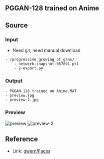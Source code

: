 ## PGGAN-128 trained on Anime

## Source

### Input

- Need git, need manual download

```
- /progressive_growing_of_gans/
    - network-snapshot-057891.pkl
    - 2-export.py
```

### Output

```
- PGGAN-128 trained on Anime.MAT
- preview.jpg
- preview-2.jpg
```

### Preview

![preview](https://user-images.githubusercontent.com/17541209/67645076-7d3ffc00-f961-11e9-9128-dc9507815493.jpg)
![preview-2](https://user-images.githubusercontent.com/17541209/67645078-7d3ffc00-f961-11e9-9692-e03418096e20.jpg)

## Reference

- Link: [gwern/Faces](https://www.gwern.net/Faces#progan)

